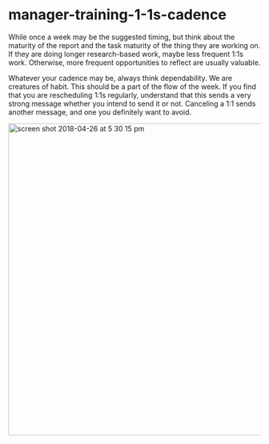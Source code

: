 # manager-training-1-1s-cadence

While once a week may be the suggested timing, but think about the maturity of the report and the task maturity of the thing they are working on. If they are doing longer research-based work, maybe less frequent 1:1s work. Otherwise, more frequent opportunities to reflect are usually valuable. 

Whatever your cadence may be, always think dependability. We are creatures of habit. This should be a part of the flow of the week. If you find that you are rescheduling 1:1s regularly, understand that this sends a very strong message whether you intend to send it or not. Canceling a 1:1 sends another message, and one you definitely want to avoid.

<img width="623" alt="screen shot 2018-04-26 at 5 30 15 pm" src="https://user-images.githubusercontent.com/18661767/39333102-a3da9578-4977-11e8-8e36-3f78c304f0cd.png">
